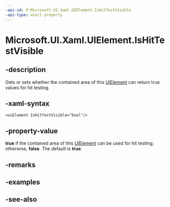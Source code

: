 ```yaml
---
-api-id: P:Microsoft.UI.Xaml.UIElement.IsHitTestVisible
-api-type: winrt property
---
```


<!-- Property syntax
public bool IsHitTestVisible { get;  set; }
-->

# Microsoft.UI.Xaml.UIElement.IsHitTestVisible

## -description
Gets or sets whether the contained area of this [UIElement](uielement.md) can return true values for hit testing.

## -xaml-syntax
```xaml
<uiElement IsHitTestVisible="bool"/>
```


## -property-value
**true** if the contained area of this [UIElement](uielement.md) can be used for hit testing; otherwise, **false**. The default is **true**.

## -remarks

## -examples

## -see-also

